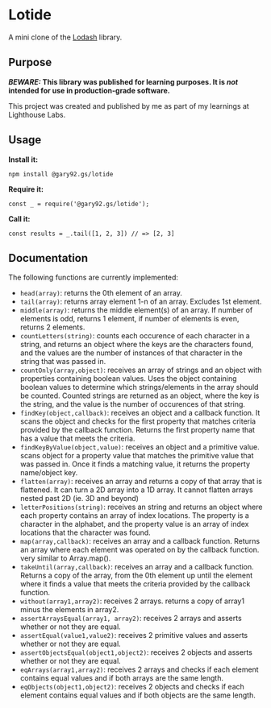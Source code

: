 # Lotide

A mini clone of the [Lodash](https://lodash.com) library.

## Purpose

**_BEWARE:_ This library was published for learning purposes. It is _not_ intended for use in production-grade software.**

This project was created and published by me as part of my learnings at Lighthouse Labs. 

## Usage

**Install it:**

`npm install @gary92.gs/lotide`

**Require it:**

`const _ = require('@gary92.gs/lotide');`

**Call it:**

`const results = _.tail([1, 2, 3]) // => [2, 3]`

## Documentation

The following functions are currently implemented:

* `head(array)`: returns the 0th element of an array.
* `tail(array)`: returns array element 1-n of an array. Excludes 1st element.
* `middle(array)`: returns the middle element(s) of an array. If number of elements is odd, returns 1 element, if number of elements is even, returns 2 elements.
* `countLetters(string)`: counts each occurence of each character in a string, and returns an object where the keys are the characters found, and the values are the number of instances of that character in the string that was passed in.
* `countOnly(array,object)`: receives an array of strings and an object with properties containing boolean values. Uses the object containing boolean values to determine which strings/elements in the array should be counted. Counted strings are returned as an object, where the key is the string, and the value is the number of occurences of that string.
* `findKey(object,callback)`: receives an object and a callback function. It scans the object and checks for the first property that matches criteria provided by the callback function. Returns the first property name that has a value that meets the criteria.
* `findKeyByValue(object,value)`: receives an object and a primitive value. scans object for a property value that matches the primitive value that was passed in. Once it finds a matching value, it returns the property name/object key.
* `flatten(array)`: receives an array and returns a copy of that array that is flattened. It can turn a 2D array into a 1D array. It cannot flatten arrays nested past 2D (ie. 3D and beyond)
* `letterPositions(string)`: receives an string and returns an object where each property contains an array of index locations. The property is a character in the alphabet, and the property value is an array of index locations that the character was found.
* `map(array,callback)`: receives an array and a callback function. Returns an array where each element was operated on by the callback function. very similar to Array.map().
* `takeUntil(array,callback)`: receives an array and a callback function. Returns a copy of the array, from the 0th element up until the element where it finds a value that meets the criteria provided by the callback function.
* `without(array1,array2)`: receives 2 arrays. returns a copy of array1 minus the elements in array2. 
* `assertArraysEqual(array1, array2)`: receives 2 arrays and asserts whether or not they are equal.
* `assertEqual(value1,value2)`: receives 2 primitive values and asserts whether or not they are equal.
* `assertObjectsEqual(object1,object2)`: receives 2 objects and asserts whether or not they are equal.
* `eqArrays(array1,array2)`: receives 2 arrays and checks if each element contains equal values and if both arrays are the same length.
* `eqObjects(object1,object2)`: receives 2 objects and checks if each element contains equal values and if both objects are the same length.